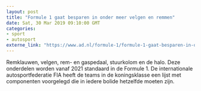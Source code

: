 ```yaml
---
layout: post
title: "Formule 1 gaat besparen in onder meer velgen en remmen"
date: Sat, 30 Mar 2019 09:10:00 GMT
categories: 
- sport 
- autosport 
externe_link: "https://www.ad.nl/formule-1/formule-1-gaat-besparen-in-onder-meer-velgen-en-remmen~a5a60f29/"
---
```


Remklauwen, velgen, rem- en gaspedaal, stuurkolom en de halo. Deze onderdelen worden vanaf 2021 standaard in de Formule 1. De internationale autosportfederatie FIA heeft de teams in de koningsklasse een lijst met componenten voorgelegd die in iedere bolide hetzelfde moeten zijn.
